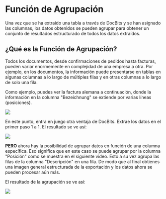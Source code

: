 # Función de Agrupación

Una vez que se ha extraído una tabla a través de DocBits y se han asignado las columnas, los datos obtenidos se pueden agrupar para obtener un conjunto de resultados estructurado de todos los datos extraídos.

## ¿Qué es la Función de Agrupación?

Todos los documentos, desde confirmaciones de pedidos hasta facturas, pueden variar enormemente en complejidad de una empresa a otra. Por ejemplo, en los documentos, la información puede presentarse en tablas en algunas columnas a lo largo de múltiples filas y en otras columnas a lo largo de solo una fila.

Como ejemplo, puedes ver la factura alemana a continuación, donde la información en la columna "Bezeichnung" se extiende por varias líneas (posiciones).

![](https://lh7-us.googleusercontent.com/Vino2M4Esor3IRHGqBd5Brx7\_lKPIwEOlRYBHzMXw4WoacFNW39hbWuwoUNGocubx4Bh9\_BvUBqZSWA4U\_NmU8FBw4Q1\_AiTASgMx-2MLKvsHLJY057oqyks0fQ5b7mI577JTX5rBKdEG90O9F5TcoU)

En este punto, entra en juego otra ventaja de DocBits. Extrae los datos en el primer paso 1 a 1. El resultado se ve así:

![](https://lh7-us.googleusercontent.com/UX5OdkW59HPVROnNzSeZbDw4NYTPbfayDLIXBQi0pwHzUEJ1B5t7I9uKBNc0dmOB3Cile8Xv6AdgVXuUd0aMbQFGWagBCEetw8P-N4zgG\_cGTjWHhpDtGQZg27UZKdCDJ5FeEDJgFAYtTB8kZrMSdho)

**PERO** ahora hay la posibilidad de agrupar datos en función de una columna específica. Eso significa que en este caso se puede agrupar por la columna "Posición" como se muestra en el siguiente video. Esto a su vez agrupa las filas de la columna "Descripción" en una fila. De modo que al final obtienes una imagen general estructurada de la exportación y los datos ahora se pueden procesar aún más.

El resultado de la agrupación se ve así:

![](https://lh7-us.googleusercontent.com/PxA6h2udUuYd1YmHV97t-bzfZzipFpdA5t8gjpGXWx9sA-I4tW3tYwD28icv88UEmitz0EAaWuGkU5ZwqAjcQnoOkmg9u1AcBJW3nITU6eFa0foHB-AQPb0qv0AWaaEwM6WvwaEcAODEUzKtvRZOMN0)
